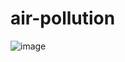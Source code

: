 # air-pollution
![image](https://github.com/Sameer455/air-pollution/assets/136076879/7a26199e-7ef9-4b91-bb45-3512336aba73)
